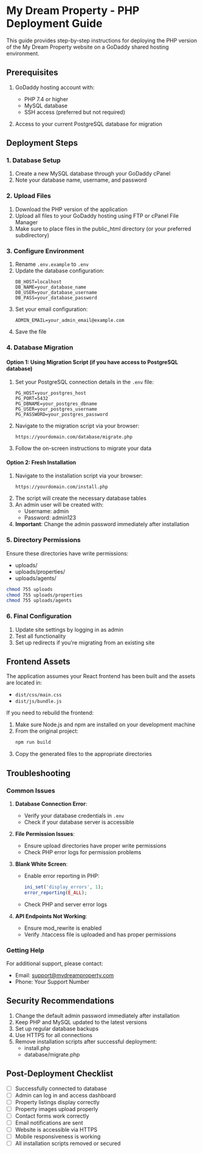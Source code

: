 # My Dream Property - PHP Deployment Guide

This guide provides step-by-step instructions for deploying the PHP version of the My Dream Property website on a GoDaddy shared hosting environment.

## Prerequisites

1. GoDaddy hosting account with:
   - PHP 7.4 or higher
   - MySQL database
   - SSH access (preferred but not required)

2. Access to your current PostgreSQL database for migration

## Deployment Steps

### 1. Database Setup

1. Create a new MySQL database through your GoDaddy cPanel
2. Note your database name, username, and password

### 2. Upload Files

1. Download the PHP version of the application
2. Upload all files to your GoDaddy hosting using FTP or cPanel File Manager
3. Make sure to place files in the public_html directory (or your preferred subdirectory)

### 3. Configure Environment

1. Rename `.env.example` to `.env`
2. Update the database configuration:
   ```
   DB_HOST=localhost
   DB_NAME=your_database_name
   DB_USER=your_database_username
   DB_PASS=your_database_password
   ```
3. Set your email configuration:
   ```
   ADMIN_EMAIL=your_admin_email@example.com
   ```
4. Save the file

### 4. Database Migration

#### Option 1: Using Migration Script (if you have access to PostgreSQL database)

1. Set your PostgreSQL connection details in the `.env` file:
   ```
   PG_HOST=your_postgres_host
   PG_PORT=5432
   PG_DBNAME=your_postgres_dbname
   PG_USER=your_postgres_username
   PG_PASSWORD=your_postgres_password
   ```
2. Navigate to the migration script via your browser:
   ```
   https://yourdomain.com/database/migrate.php
   ```
3. Follow the on-screen instructions to migrate your data

#### Option 2: Fresh Installation

1. Navigate to the installation script via your browser:
   ```
   https://yourdomain.com/install.php
   ```
2. The script will create the necessary database tables
3. An admin user will be created with:
   - Username: admin
   - Password: admin123
4. **Important**: Change the admin password immediately after installation

### 5. Directory Permissions

Ensure these directories have write permissions:
- uploads/
- uploads/properties/
- uploads/agents/

```bash
chmod 755 uploads
chmod 755 uploads/properties
chmod 755 uploads/agents
```

### 6. Final Configuration

1. Update site settings by logging in as admin
2. Test all functionality
3. Set up redirects if you're migrating from an existing site

## Frontend Assets

The application assumes your React frontend has been built and the assets are located in:
- `dist/css/main.css`
- `dist/js/bundle.js`

If you need to rebuild the frontend:

1. Make sure Node.js and npm are installed on your development machine
2. From the original project:
   ```bash
   npm run build
   ```
3. Copy the generated files to the appropriate directories

## Troubleshooting

### Common Issues

1. **Database Connection Error**:
   - Verify your database credentials in `.env`
   - Check if your database server is accessible

2. **File Permission Issues**:
   - Ensure upload directories have proper write permissions
   - Check PHP error logs for permission problems

3. **Blank White Screen**:
   - Enable error reporting in PHP:
     ```php
     ini_set('display_errors', 1);
     error_reporting(E_ALL);
     ```
   - Check PHP and server error logs

4. **API Endpoints Not Working**:
   - Ensure mod_rewrite is enabled
   - Verify .htaccess file is uploaded and has proper permissions

### Getting Help

For additional support, please contact:
- Email: support@mydreamproperty.com
- Phone: Your Support Number

## Security Recommendations

1. Change the default admin password immediately after installation
2. Keep PHP and MySQL updated to the latest versions
3. Set up regular database backups
4. Use HTTPS for all connections
5. Remove installation scripts after successful deployment:
   - install.php
   - database/migrate.php

## Post-Deployment Checklist

- [ ] Successfully connected to database
- [ ] Admin can log in and access dashboard
- [ ] Property listings display correctly
- [ ] Property images upload properly
- [ ] Contact forms work correctly
- [ ] Email notifications are sent
- [ ] Website is accessible via HTTPS
- [ ] Mobile responsiveness is working
- [ ] All installation scripts removed or secured